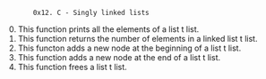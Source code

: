            0x12. C - Singly linked lists

0) This function prints all the elements of a list t list.
1) This function returns the number of elements in a linked list t list.
2) This functon adds a new node at the beginning of a list t list.
3) This function adds a new node at the end of a list t list.
4) This function frees a list t list.
